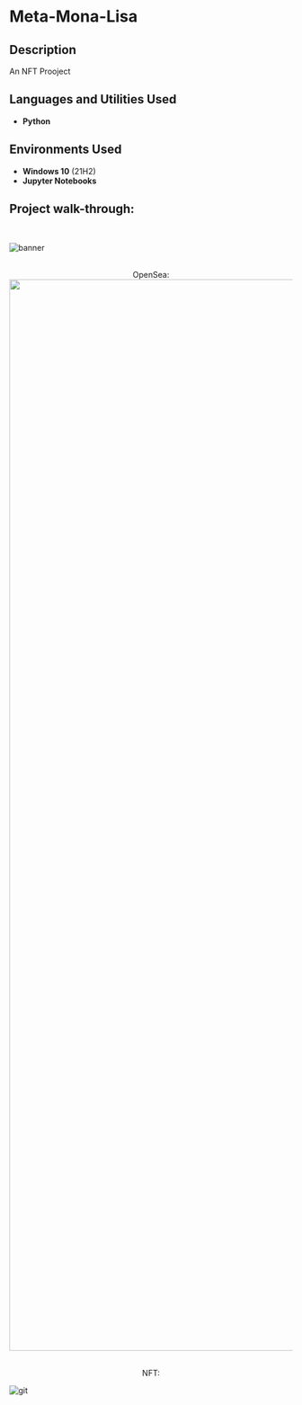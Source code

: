 # Meta-Mona-Lisa

<h2>Description</h2>
An NFT Prooject
<br />


<h2>Languages and Utilities Used</h2>

- <b>Python</b> 

<h2>Environments Used </h2>

- <b>Windows 10</b> (21H2)
- <b>Jupyter Notebooks</b> 

<h2>Project walk-through:</h2>

<p align="center">
 <br/>
 
![banner](https://github.com/Decopain/Random-Forrest-Classifier-and-XGBoost-Hybrid-Ensamble-for-Binary-Classification/assets/17460080/511e18c0-e772-4928-97d2-01e39c0f6643) 
<br />
<br />
<p align="center">
OpenSea:  <br/>

<img width="1907" alt="Screenshot 2023-10-05 130858" src="https://github.com/Decopain/Random-Forrest-Classifier-and-XGBoost-Hybrid-Ensamble-for-Binary-Classification/assets/17460080/d5425503-8128-420e-9a62-bdf819415fc9">
<br />
<br />
<p align="center">
NFT: <br/>

![git](https://github.com/Decopain/Random-Forrest-Classifier-and-XGBoost-Hybrid-Ensamble-for-Binary-Classification/assets/17460080/9c29c40c-e0c4-4118-8ecf-2e1076ae0880)
<br />
</p>
